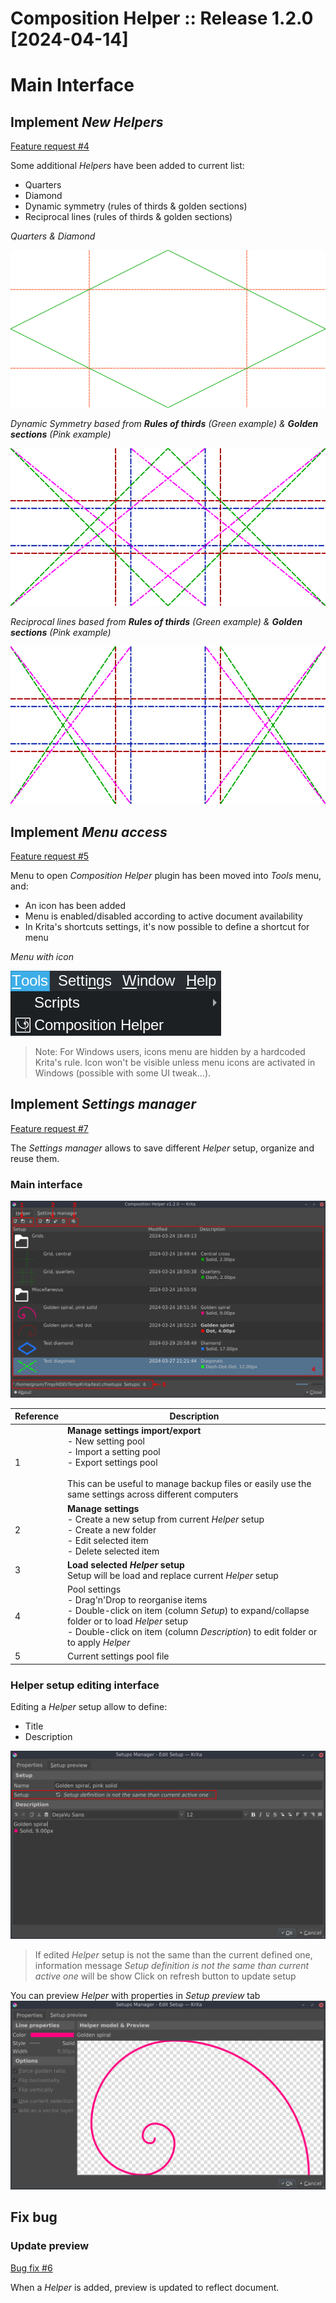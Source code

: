 # Composition Helper :: Release 1.2.0 [2024-04-14]

# Main Interface

## Implement *New Helpers*
[Feature request #4](https://github.com/Grum999/CompositionHelper/issues/4)

Some additional *Helpers* have been added to current list:
- Quarters
- Diamond
- Dynamic symmetry (rules of thirds & golden sections)
- Reciprocal lines (rules of thirds & golden sections)

_Quarters & Diamond_

![Diamond & Quarters helpers](./../screenshots/r1-2-0_helpers1.png)

_Dynamic Symmetry based from **Rules of thirds** (Green example) & **Golden sections** (Pink example)_

![Dynamic Symmetry helpers](./../screenshots/r1-2-0_helpers2.png)

_Reciprocal lines based from **Rules of thirds** (Green example) & **Golden sections** (Pink example)_

![Reciprocal lines helpers](./../screenshots/r1-2-0_helpers3.png)


## Implement *Menu access*
[Feature request #5](https://github.com/Grum999/CompositionHelper/issues/5)

Menu to open *Composition Helper* plugin has been moved into *Tools* menu, and:
- An icon has been added
- Menu is enabled/disabled according to active document availability
- In Krita's shortcuts settings, it's now possible to define a shortcut for menu

_Menu with icon_

![Menu with icon](./../screenshots/r1-2-0_menu.png)

> Note:
> For Windows users, icons menu are hidden by a hardcoded Krita's rule.
> Icon won't be visible unless menu icons are activated in Windows (possible with some UI tweak...).


## Implement *Settings manager*
[Feature request #7](https://github.com/Grum999/CompositionHelper/issues/7)

The *Settings manager* allows to save different *Helper* setup, organize and reuse them.

### Main interface 

![Settings manager](./../screenshots/r1-2-0_setup_manager-main.png)

| Reference | Description                                                                                                                                                                                                                            |
|-----------|----------------------------------------------------------------------------------------------------------------------------------------------------------------------------------------------------------------------------------------|
| 1         | **Manage settings import/export**<br>- New setting pool<br>- Import a setting pool<br>- Export settings pool<br><br>This can be useful to manage backup files or easily use the same settings across different computers               |
| 2         | **Manage settings**<br>- Create a new setup from current *Helper* setup<br>- Create a new folder<br>- Edit selected item<br>- Delete selected item                                                                                     |
| 3         | **Load selected *Helper* setup**<br>Setup will be load and replace current *Helper* setup                                                                                                                                              |
| 4         | Pool settings<br>- Drag'n'Drop to reorganise items<br>- Double-click on item (column *Setup*) to expand/collapse folder or to load *Helper* setup<br>- Double-click on item (column *Description*) to edit folder or to apply *Helper* |
| 5         | Current settings pool file                                                                                                                                                                                                             |

### Helper setup editing interface

Editing a *Helper* setup allow to define:
- Title
- Description

![Settings manager](./../screenshots/r1-2-0_setup_manager-edit_setup1.png)
> If edited *Helper* setup is not the same than the current defined one, information message *Setup definition is not the same than current active one* will be show
> Click on refresh button to update setup 

You can preview *Helper* with properties in *Setup preview* tab 
![Settings manager](./../screenshots/r1-2-0_setup_manager-edit_setup2.png)


## Fix bug

### Update preview
[Bug fix #6](https://github.com/Grum999/CompositionHelper/issues/6)

When a *Helper* is added, preview is updated to reflect document.
